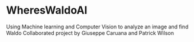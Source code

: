 # WheresWaldoAI
Using Machine learning and Computer Vision to analyze an image and find Waldo
Collaborated project by Giuseppe Caruana and Patrick Wilson
